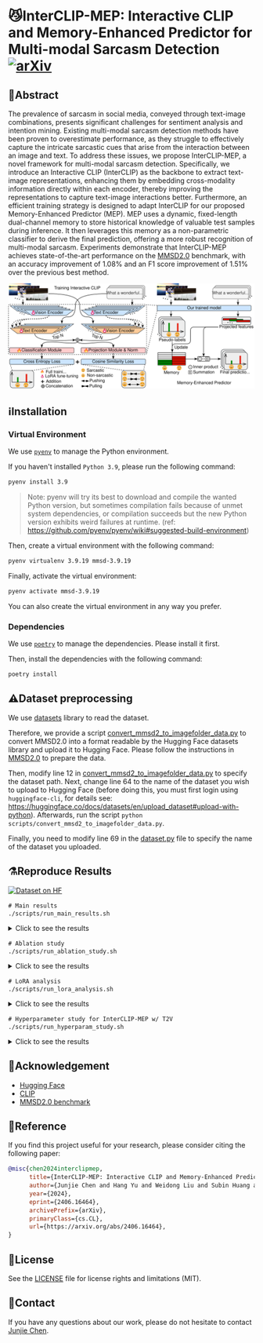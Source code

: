 # 😼InterCLIP-MEP: Interactive CLIP and Memory-Enhanced Predictor for Multi-modal Sarcasm Detection [![arXiv](https://img.shields.io/badge/arXiv-2406.16464-b31b1b.svg)](https://arxiv.org/abs/2406.16464)

## 📄Abstract

The prevalence of sarcasm in social media, conveyed through text-image combinations, presents significant challenges for sentiment analysis and intention mining. Existing multi-modal sarcasm detection methods have been proven to overestimate performance, as they struggle to effectively capture the intricate sarcastic cues that arise from the interaction between an image and text. To address these issues, we propose InterCLIP-MEP, a novel framework for multi-modal sarcasm detection. Specifically, we introduce an Interactive CLIP (InterCLIP) as the backbone to extract text-image representations, enhancing them by embedding cross-modality information directly within each encoder, thereby improving the representations to capture text-image interactions better. Furthermore, an efficient training strategy is designed to adapt InterCLIP for our proposed Memory-Enhanced Predictor (MEP). MEP uses a dynamic, fixed-length dual-channel memory to store historical knowledge of valuable test samples during inference. It then leverages this memory as a non-parametric classifier to derive the final prediction, offering a more robust recognition of multi-modal sarcasm. Experiments demonstrate that InterCLIP-MEP achieves state-of-the-art performance on the [MMSD2.0](https://aclanthology.org/2023.findings-acl.689) benchmark, with an accuracy improvement of 1.08% and an F1 score improvement of 1.51% over the previous best method.

<center>
<img src="./docs/framework.svg" alt="Framework overview"/>
</center>

## ℹ️Installation

### Virtual Environment

We use [`pyenv`](https://github.com/pyenv) to manage the Python environment.

If you haven't installed `Python 3.9`, please run the following command:

```bash
pyenv install 3.9
```

> Note: pyenv will try its best to download and compile the wanted Python version, but sometimes compilation fails because of unmet system dependencies, or compilation succeeds but the new Python version exhibits weird failures at runtime. (ref: https://github.com/pyenv/pyenv/wiki#suggested-build-environment)

Then, create a virtual environment with the following command:

```bash
pyenv virtualenv 3.9.19 mmsd-3.9.19
```

Finally, activate the virtual environment:

```bash
pyenv activate mmsd-3.9.19
```

You can also create the virtual environment in any way you prefer.

### Dependencies

We use [`poetry`](https://python-poetry.org/) to manage the dependencies. Please install it first.

Then, install the dependencies with the following command:

```bash
poetry install
```

## ⚠️Dataset preprocessing

We use [datasets](https://huggingface.co/docs/datasets/en/index) library to read the dataset.

Therefore, we provide a script [convert_mmsd2_to_imagefolder_data.py](./scripts/convert_mmsd2_to_imagefolder_data.py) to convert MMSD2.0 into a format readable by the Hugging Face datasets library and upload it to Hugging Face.
Please follow the instructions in [MMSD2.0](https://github.com/JoeYing1019/MMSD2.0?tab=readme-ov-file) to prepare the data.

Then, modify line 12 in [convert_mmsd2_to_imagefolder_data.py](./scripts/convert_mmsd2_to_imagefolder_data.py) to specify the dataset path. Next, change line 64 to the name of the dataset you wish to upload to Hugging Face (before doing this, you must first login using `huggingface-cli`, for details see: https://huggingface.co/docs/datasets/en/upload_dataset#upload-with-python).
Afterwards, run the script `python scripts/convert_mmsd2_to_imagefolder_data.py`.

Finally, you need to modify line 69 in the [dataset.py](./mmsd/dataset.py) file to specify the name of the dataset you uploaded.

## ⚗️Reproduce Results

[![Dataset on HF](https://huggingface.co/datasets/huggingface/badges/resolve/main/dataset-on-hf-sm.svg)](https://huggingface.co/datasets/coderchen01/MMSD2.0/)

```shell
# Main results
./scripts/run_main_results.sh
```

<details>
<summary>Click to see the results</summary>
<center>
<img src="./docs/main-results.png" alt="Main Results" style="width: 80%"/>
</center>
</details>

```shell
# Ablation study
./scripts/run_ablation_study.sh
```

<details>
<summary>Click to see the results</summary>
<center>
<img src="./docs/ablation.png" alt="Ablation Study" style="width: 50%"/>
</center>
</details>

```shell
# LoRA analysis
./scripts/run_lora_analysis.sh
```

<details>
<summary>Click to see the results</summary>
<center>
<img src="./docs/lora.png" alt="LoRA Analysis" style="width: 50%"/>
</center>
</details>

```shell
# Hyperparameter study for InterCLIP-MEP w/ T2V
./scripts/run_hyperparam_study.sh
```

<details>
<summary>Click to see the results</summary>
<center>
<img src="./docs/hyperparameter.png" alt="Hyperparameter Study" style="width: 50%"/>
</center>
</details>

## 🤗Acknowledgement

- [Hugging Face](https://huggingface.co/)
- [CLIP](https://github.com/openai/CLIP)
- [MMSD2.0 benchmark](https://github.com/JoeYing1019/MMSD2.0?tab=readme-ov-file)

## 📃Reference

If you find this project useful for your research, please consider citing the following paper:

```bibtex
@misc{chen2024interclipmep,
      title={InterCLIP-MEP: Interactive CLIP and Memory-Enhanced Predictor for Multi-modal Sarcasm Detection}, 
      author={Junjie Chen and Hang Yu and Weidong Liu and Subin Huang and Sanmin Liu},
      year={2024},
      eprint={2406.16464},
      archivePrefix={arXiv},
      primaryClass={cs.CL},
      url={https://arxiv.org/abs/2406.16464}, 
}
```

## 📝License

See the [LICENSE](./LICENSE.md) file for license rights and limitations (MIT).

## 📧Contact

If you have any questions about our work, please do not hesitate to contact [Junjie Chen](mailto:jorji.chen@gmail.com).
